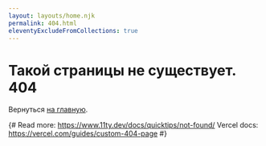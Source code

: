 ```yaml
---
layout: layouts/home.njk
permalink: 404.html
eleventyExcludeFromCollections: true
---
```

# Такой страницы не существует. 404

Вернуться <a href="{{ '/' | url }}">на главную</a>.

{#
Read more: https://www.11ty.dev/docs/quicktips/not-found/
Vercel docs: https://vercel.com/guides/custom-404-page
#}
